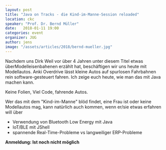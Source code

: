 ```yaml
---
layout: post
title: "Java on Tracks - die Kind-im-Manne-Session reloaded"
location: ckc
speaker: "Prof. Dr. Bernd Müller"
date:   2018-01-11 19:00
categories: event
organizer: JUG
author: jens
image: "/assets/articles/2018/bernd-mueller.jpg"
---
```


Nachdem uns Dirk Weil vor über 4 Jahren unter diesem Titel etwas überModelleisenbahenen erzählt hat, beschäftigen wir uns heute mit Modellautos.
Anki Overdrive lässt kleine Autos auf spurlosen Fahrbahnen rein software-gesteuert fahren. 
Ich zeige euch heute, wie man das mit Java machen kann. 

Keine Folien, Viel Code, fahrende Autos.

Wer das mit dem "Kind-im-Manne" blöd findet, eine Frau ist oder keine Modellautos mag, kann natürlich auch kommen, wenn er/sie etwas erfahren will über

* Verwendung von Bluetooth Low Energy mit Java
* IoT/BLE mit JShell
* spannende Real-Time-Probleme vs langweiliger ERP-Probleme


**Anmeldung: Ist noch nicht möglich**

